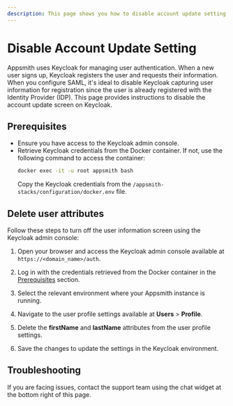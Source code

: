 ```yaml
---
description: This page shows you how to disable account update setting in Keycloak.
---
```


# Disable Account Update Setting

Appsmith uses Keycloak for managing user authentication. When a new user signs up, Keycloak registers the user and requests their information. When you configure SAML, it's ideal to disable Keycloak capturing user information for registration since the user is already registered with the Identity Provider (IDP). This page provides instructions to disable the account update screen on Keycloak.

## Prerequisites
* Ensure you have access to the Keycloak admin console.
* Retrieve Keycloak credentials from the Docker container. If not, use the following command to access the container:
    ```sh
    docker exec -it -u root appsmith bash
    ```
    Copy the Keycloak credentials from the `/appsmith-stacks/configuration/docker.env` file.

## Delete user attributes

Follow these steps to turn off the user information screen using the Keycloak admin console:

1. Open your browser and access the Keycloak admin console available at `https://<domain_name>/auth`.
2. Log in with the credentials retrieved from the Docker container in the [Prerequisites](#prerequisites) section.
3. Select the relevant environment where your Appsmith instance is running.
4. Navigate to the user profile settings available at **Users** > **Profile**.
5. Delete the **firstName** and **lastName** attributes from the user profile settings.

    <ZoomImage src="/img/remove-keycloak-user-info-screen-for-saml.png" alt="User Information Screen" caption="Keycloak - User Information Screen" />

7. Save the changes to update the settings in the Keycloak environment.

## Troubleshooting

If you are facing issues, contact the support team using the chat widget at the bottom right of this page.
